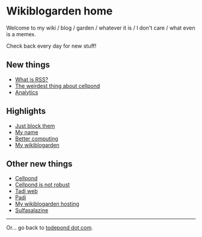 # Wikiblogarden home

Welcome to my wiki / blog / garden / whatever it is / I don't care / what even is a memex.

Check back every day for new stuff!

## New things

- [What is RSS?](./social-media/what-is-rss)
- [The weirdest thing about cellpond](./cellpond/the-weirdest-thing)
- [Analytics](./social-media/analytics)

## Highlights

- [Just block them](./social-media/just-block-them)
- [My name](./my-name)
- [Better computing](./better-computing)
- [My wikiblogarden](./my-wikiblogarden)

## Other new things

- [Cellpond](./cellpond)
- [Cellpond is not robust](./cellpond/is-not-robust)
- [Tadi web](./tadi-web)
- [Padi](./tadi-web/padi)
- [My wikiblogarden hosting](./my-wikiblogarden/hosting)
- [Sulfasalazine](./health/sulfasalazine)

<hr>

Or... go back to [todepond dot com](/).
